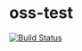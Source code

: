 # oss-test


[![Build Status](https://dev.azure.com/robertschaedler/oss-test/_apis/build/status/robertschaedler3.oss-test?branchName=main)](https://dev.azure.com/robertschaedler/oss-test/_build/latest?definitionId=5&branchName=main)
